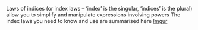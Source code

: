 Laws of indices (or index laws – ‘index’ is the singular, ‘indices’ is the plural) allow you to simplify and manipulate expressions involving powers
The index laws you need to know and use are summarised here
[Imgur](https://i.imgur.com/951ewXr.png)

